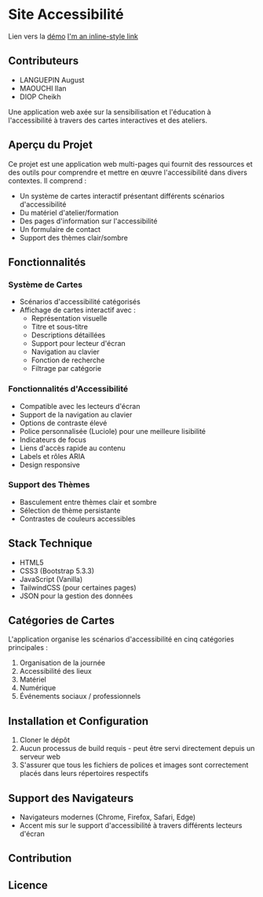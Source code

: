 # Site Accessibilité

Lien vers la [démo]([https://sgtpeppr00.github.io/site-accessibilite/global/pages/accueil.html])
[I'm an inline-style link](https://www.google.com)

## Contributeurs

- LANGUEPIN August
- MAOUCHI Ilan
- DIOP Cheikh

Une application web axée sur la sensibilisation et l'éducation à l'accessibilité
à travers des cartes interactives et des ateliers.

## Aperçu du Projet

Ce projet est une application web multi-pages qui fournit des ressources et des
outils pour comprendre et mettre en œuvre l'accessibilité dans divers contextes.
Il comprend :

- Un système de cartes interactif présentant différents scénarios
  d'accessibilité
- Du matériel d'atelier/formation
- Des pages d'information sur l'accessibilité
- Un formulaire de contact
- Support des thèmes clair/sombre

## Fonctionnalités

### Système de Cartes

- Scénarios d'accessibilité catégorisés
- Affichage de cartes interactif avec :
  - Représentation visuelle
  - Titre et sous-titre
  - Descriptions détaillées
  - Support pour lecteur d'écran
  - Navigation au clavier
  - Fonction de recherche
  - Filtrage par catégorie

### Fonctionnalités d'Accessibilité

- Compatible avec les lecteurs d'écran
- Support de la navigation au clavier
- Options de contraste élevé
- Police personnalisée (Luciole) pour une meilleure lisibilité
- Indicateurs de focus
- Liens d'accès rapide au contenu
- Labels et rôles ARIA
- Design responsive

### Support des Thèmes

- Basculement entre thèmes clair et sombre
- Sélection de thème persistante
- Contrastes de couleurs accessibles

## Stack Technique

- HTML5
- CSS3 (Bootstrap 5.3.3)
- JavaScript (Vanilla)
- TailwindCSS (pour certaines pages)
- JSON pour la gestion des données

## Catégories de Cartes

L'application organise les scénarios d'accessibilité en cinq catégories
principales :

1. Organisation de la journée
2. Accessibilité des lieux
3. Matériel
4. Numérique
5. Événements sociaux / professionnels

## Installation et Configuration

1. Cloner le dépôt
2. Aucun processus de build requis - peut être servi directement depuis un
   serveur web
3. S'assurer que tous les fichiers de polices et images sont correctement placés
   dans leurs répertoires respectifs

## Support des Navigateurs

- Navigateurs modernes (Chrome, Firefox, Safari, Edge)
- Accent mis sur le support d'accessibilité à travers différents lecteurs
  d'écran

## Contribution

## Licence

